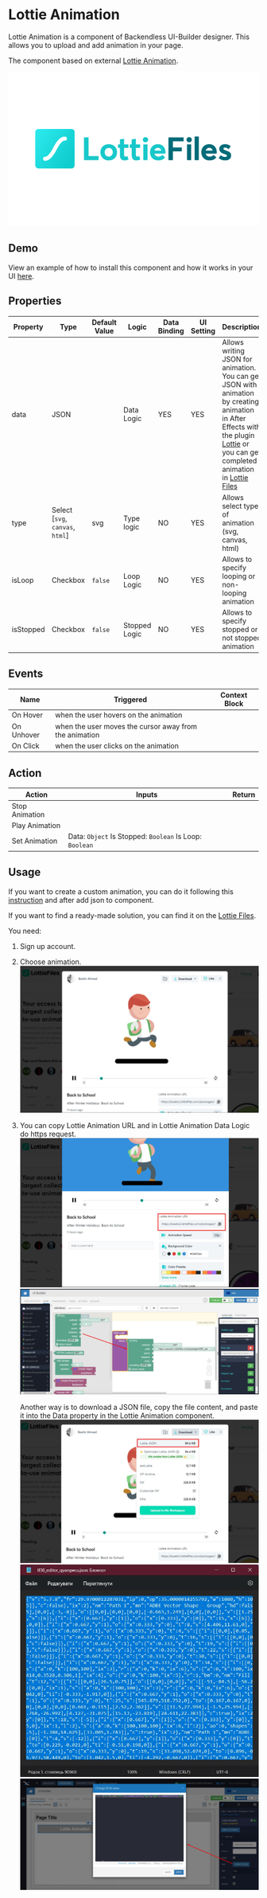 # Lottie Animation

Lottie Animation is a component of Backendless UI-Builder designer. This allows you to upload and add animation in your page.

The component based on external [Lottie Animation](https://github.com/airbnb/lottie-web).

<p align="center">
  <img src="./thumbnail.png" alt="main thumbnail" width="780"/>
</p>

## Demo

View an example of how to install this component and how it works in your UI [here](https://app.arcade.software/share/WVXYVludjJYEODMBXHmV).

## Properties

| Property  | Type                             | Default Value | Logic         | Data Binding | UI Setting | Description                                                                                                                                                                                                                                                          |
|-----------|----------------------------------|---------------|---------------|--------------|------------|----------------------------------------------------------------------------------------------------------------------------------------------------------------------------------------------------------------------------------------------------------------------|
| data      | JSON                             |               | Data Logic    | YES          | YES        | Allows writing JSON for animation. You can get JSON with animation by creating animation in After Effects with the plugin [Lottie](https://airbnb.io/lottie/#/after-effects)  or you can get completed animation in [Lottie Files](https://lottiefiles.com/featured) |
| type      | Select [`svg`, `canvas`, `html`] | svg           | Type logic    | NO           | YES        | Allows select type of animation (svg, canvas, html)                                                                                                                                                                                                                  |
| isLoop    | Checkbox                         | `false`       | Loop Logic    | NO           | YES        | Allows to specify looping or non-looping animation                                                                                                                                                                                                                   |
| isStopped | Checkbox                         | `false`       | Stopped Logic | NO           | YES        | Allows to specify stopped or not stopped animation                                                                                                                                                                                                                   |

## Events

| Name       | Triggered                                              | Context Block |
|------------|--------------------------------------------------------|---------------|
| On Hover   | when the user hovers on the animation                  |               |
| On Unhover | when the user moves the cursor away from the animation |               |
| On Click   | when the user clicks on the animation                  |               |

## Action

| Action         | Inputs                                                  | Return |
|----------------|---------------------------------------------------------|--------|
| Stop Animation |                                                         |        |
| Play Animation |                                                         |        |
| Set Animation  | Data: `Object` Is Stopped: `Boolean` Is Loop: `Boolean` |        |

## Usage
If you want to create a custom animation, you can do it following this [instruction](https://airbnb.io/lottie/#/after-effects?id=advanced-illustrator-to-lottie-workflow) and after add json to component.

If you want to find a ready-made solution, you can find it on the [Lottie Files](https://lottiefiles.com/featured).

You need:
1. Sign up account.

2. Choose animation.
   ![choose animation example](./example-images/choose_animation.jpg)


3. You can copy Lottie Animation URL and in Lottie Animation Data Logic do https request.
   ![copy URL Animation example](./example-images/get_url_animation.jpg)
   ![Data Logic example](./example-images/data_logic.jpg)


   Another way is to download a JSON file, copy the file content, and paste it into the Data property in the Lottie Animation component.
   ![download animation example](./example-images/download_animation.jpg)
   ![copy json animation example](./example-images/copy_json_animation.jpg)
   ![past json animation example](./example-images/past_json_in_data.jpg)

